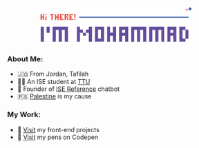 <h1 align='center'>
    <img src='./logo.svg' height='80px'>
</h1>

### About Me:
* 🇯🇴 From Jordan, Tafilah
* 👨‍🎓 An ISE student at [TTU](http://www.ttu.edu.jo)
* 🦾 Founder of [ISE Reference](https://t.me/ise_reference_bot) chatbot
* 🇵🇸 [Palestine](https://twitter.com/hashtag/FreePalestine) is my cause

### My Work:
- 🚀 [Visit](https://github.com/mohammadjarabah/front-end-projects) my front-end projects
- 🌱 [Visit](https://codepen.io/mohammadjarabah) my pens on Codepen
<!-- - ⭐ [Visit]() my personal website -->
